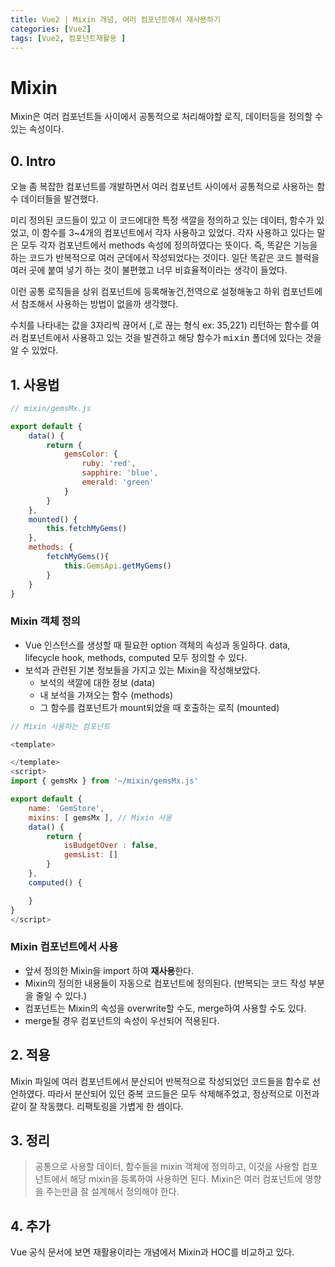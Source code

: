 ```yaml
---
title: Vue2 | Mixin 개념, 여러 컴포넌트에서 재사용하기
categories: [Vue2]
tags: [Vue2, 컴포넌트재활용 ]
---
```


# Mixin 
Mixin은 여러 컴포넌트들 사이에서 공통적으로 처리해야할 로직, 데이터등을 정의할 수 있는 속성이다. 


## 0. Intro 

오늘 좀 복잡한 컴포넌트를 개발하면서 여러 컴포넌트 사이에서 공통적으로 사용하는 함수 데이터들을 발견했다. 

미리 정의된 코드들이 있고 이 코드에대한 특정 색깔을 정의하고 있는 데이터, 함수가 있었고, 이 함수를 3~4개의 컴포넌트에서 각자 사용하고 있었다. 각자 사용하고 있다는 말은 모두 각자 컴포넌트에서 methods 속성에 정의하였다는 뜻이다. 즉, 똑같은 기능을 하는 코드가 반복적으로 여러 군데에서 작성되었다는 것이다. 일단 똑같은 코드 블럭을 여러 곳에 붙여 넣기 하는 것이 불편했고 너무 비효율적이라는 생각이 들었다.

이런 공통 로직들을 상위 컴포넌트에 등록해놓건,전역으로 설정해놓고 하위 컴포넌트에서 참조해서 사용하는 방법이 없을까 생각했다. 

수치를 나타내는 값을 3자리씩 끊어서 (,로 끊는 형식 ex: 35,221) 리턴하는 함수를 여러 컴포넌트에서 사용하고 있는 것을 발견하고 해당 함수가 <kbd>mixin</kbd> 폴더에 있다는 것을 알 수 있었다. 


## 1. 사용법 



```javascript
// mixin/gemsMx.js 

export default {
    data() {
        return {
            gemsColor: {
                ruby: 'red', 
                sapphire: 'blue', 
                emerald: 'green'
            }
        }
    }, 
    mounted() {
        this.fetchMyGems()
    },
    methods: {
        fetchMyGems(){
            this.GemsApi.getMyGems()
        }
    }
}
```
### Mixin 객체 정의 

- Vue 인스턴스를 생성할 때 필요한 option 객체의 속성과 동일하다. 
data, lifecycle hook, methods, computed 모두 정의할 수 있다. 
- 보석과 관련된 기본 정보들을 가지고 있는 Mixin을 작성해보았다.
  - 보석의 색깔에 대한 정보 (data)
  - 내 보석을 가져오는 함수 (methods)
  - 그 함수를 컴포넌트가 mount되었을 때 호출하는 로직 (mounted)
  
```javascript
// Mixin 사용하는 컴포넌트 

<template>

</template>
<script>
import { gemsMx } from '~/mixin/gemsMx.js'

export default {
    name: 'GemStore', 
    mixins: [ gemsMx ], // Mixin 사용 
    data() {
        return {
            isBudgetOver : false, 
            gemsList: []
        }
    }, 
    computed() {

    }
}
</script>
```
### Mixin 컴포넌트에서 사용
- 앞서 정의한 Mixin을 import 하여 **재사용**한다. 
- Mixin의 정의한 내용들이 자동으로 컴포넌트에 정의된다. (반복되는 코드 작성 부분을 줄일 수 있다.)
- 컴포넌트는 Mixin의 속성을 overwrite할 수도, merge하여 사용할 수도 있다. 
- merge될 경우 컴포넌트의 속성이 우선되어 적용된다. 

## 2. 적용
Mixin 파일에 여러 컴포넌트에서 분산되어 반복적으로 작성되었던 코드들을 함수로 선언하였다. 
따라서 분산되어 있던 중복 코드들은 모두 삭제해주었고, 정상적으로 이전과 같이 잘 작동했다. 
리팩토링을 가볍게 한 셈이다. 

## 3. 정리 

> 공통으로 사용할 데이터, 함수들을 mixin 객체에 정의하고, 
> 이것을 사용할 컴포넌트에서 해당 mixin을 등록하여 사용하면 된다. 
> Mixin은 여러 컴포넌트에 영향을 주는만큼 잘 설계해서 정의해야 한다. 


## 4. 추가 
Vue 공식 문서에 보면 재활용이라는 개념에서 Mixin과 HOC를 비교하고 있다. 